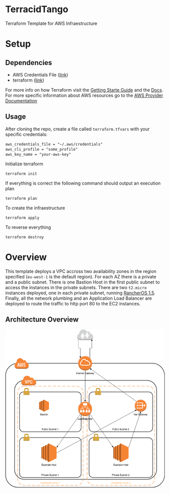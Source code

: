 # TerracidTango
Terraform Template for AWS Infraestructure

# Setup

## Dependencies

- AWS Credentials File ([link](https://docs.aws.amazon.com/cli/latest/userguide/cli-configure-files.html))
- terraform ([link](https://www.terraform.io/downloads.html))

For more info on how Terraform visit the [Getting Starte Guide](https://learn.hashicorp.com/terraform/getting-started/install.html)
and the [Docs](https://www.terraform.io/docs). For more specific information about AWS resources
go to the [AWS Provider Documentation](https://www.terraform.io/docs/providers/aws/index.html)

## Usage

After cloning the repo, create a file called `terraform.tfvars` with your specific credentials:
```
aws_credentials_file = "~/.aws/credentials"
aws_cli_profile = "some_profile"
aws_key_name = "your-aws-key"

```
Initialize terraform
```
terraform init
```

If everything is correct the following command should output an execution plan
```
terraform plan
```

To create the infraestructure
```
terraform apply
```

To reverse everything
```
terraform destroy
```

# Overview

This template deploys a VPC accross two availability zones in the region specified (`eu-west-1` is
the default region). For each AZ there is a private and a public subnet. There is one Bastion Host
in the first public subnet to access the instances in the private subnets. There are two `t2.micro`
instances deployed, one in each private subnet, running [RancherOS 1.5](https://rancher.com/rancher-os/).
Finally, all the network plumbing and an Application Load Balancer are deployed to route the traffic
to http port 80 to the EC2 instances.

## Architecture Overview

![](AWS_Infraestructure.png)
